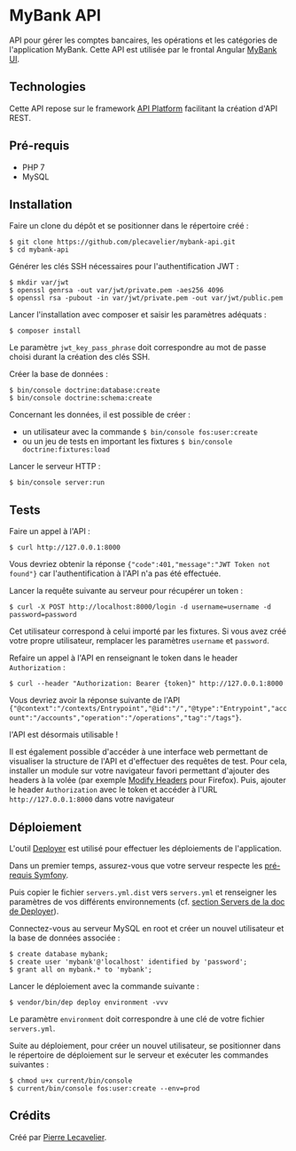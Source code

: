 MyBank API
==========

API pour gérer les comptes bancaires, les opérations et les catégories de l'application MyBank.
Cette API est utilisée par le frontal Angular [MyBank UI][1].

Technologies
------------

Cette API repose sur le framework [API Platform][2] facilitant la création d'API REST.

Pré-requis
----------

* PHP 7
* MySQL

Installation
------------

Faire un clone du dépôt et se positionner dans le répertoire créé :

    $ git clone https://github.com/plecavelier/mybank-api.git
    $ cd mybank-api

Générer les clés SSH nécessaires pour l'authentification JWT :

    $ mkdir var/jwt
    $ openssl genrsa -out var/jwt/private.pem -aes256 4096
    $ openssl rsa -pubout -in var/jwt/private.pem -out var/jwt/public.pem

Lancer l'installation avec composer et saisir les paramètres adéquats :

    $ composer install

Le paramètre `jwt_key_pass_phrase` doit correspondre au mot de passe choisi durant la création des clés SSH.

Créer la base de données :

    $ bin/console doctrine:database:create
    $ bin/console doctrine:schema:create

Concernant les données, il est possible de créer :
* un utilisateur avec la commande `$ bin/console fos:user:create`
* ou un jeu de tests en important les fixtures `$ bin/console doctrine:fixtures:load`

Lancer le serveur HTTP :

    $ bin/console server:run

Tests
-----

Faire un appel à l'API :

    $ curl http://127.0.0.1:8000

Vous devriez obtenir la réponse `{"code":401,"message":"JWT Token not found"}` car l'authentification à l'API n'a pas été effectuée.

Lancer la requête suivante au serveur pour récupérer un token :

    $ curl -X POST http://localhost:8000/login -d username=username -d password=password

Cet utilisateur correspond à celui importé par les fixtures.
Si vous avez créé votre propre utilisateur, remplacer les paramètres `username` et `password`.

Refaire un appel à l'API en renseignant le token dans le header `Authorization` :

    $ curl --header "Authorization: Bearer {token}" http://127.0.0.1:8000

Vous devriez avoir la réponse suivante de l'API `{"@context":"/contexts/Entrypoint","@id":"/","@type":"Entrypoint","account":"/accounts","operation":"/operations","tag":"/tags"}`.

l'API est désormais utilisable !

Il est également possible d'accéder à une interface web permettant de visualiser la structure de l'API et d'effectuer des requêtes de test.
Pour cela, installer un module sur votre navigateur favori permettant d'ajouter des headers à la volée (par exemple [Modify Headers][3] pour Firefox).
Puis, ajouter le header `Authorization` avec le token et accéder à l'URL `http://127.0.0.1:8000` dans votre navigateur

Déploiement
-----------

L'outil [Deployer][4] est utilisé pour effectuer les déploiements de l'application.

Dans un premier temps, assurez-vous que votre serveur respecte les [pré-requis Symfony][5].

Puis copier le fichier `servers.yml.dist` vers `servers.yml` et renseigner les paramètres de vos différents environnements (cf. [section Servers de la doc de Deployer][6]).

Connectez-vous au serveur MySQL en root et créer un nouvel utilisateur et la base de données associée :

    $ create database mybank;
    $ create user 'mybank'@'localhost' identified by 'password';
    $ grant all on mybank.* to 'mybank';

Lancer le déploiement avec la commande suivante :

    $ vendor/bin/dep deploy environment -vvv

Le paramètre `environment` doit correspondre à une clé de votre fichier `servers.yml`.

Suite au déploiement, pour créer un nouvel utilisateur, se positionner dans le répertoire de déploiement sur le serveur et exécuter les commandes suivantes :

    $ chmod u+x current/bin/console
    $ current/bin/console fos:user:create --env=prod

Crédits
-------

Créé par [Pierre Lecavelier][3]. 

[1]: https://github.com/plecavelier/mybank-ui.git
[2]: https://api-platform.com/
[3]: http://pierre.crashdump.net
[4]: https://deployer.org/
[5]: http://symfony.com/doc/current/reference/requirements.html
[6]: https://deployer.org/docs/servers
